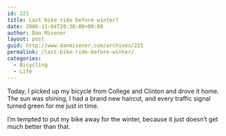 ```yaml
---
id: 221
title: Last bike ride before winter?
date: 2006-11-04T20:38:00+00:00
author: Dan Misener
layout: post
guid: http://www.danmisener.com/archives/221
permalink: /last-bike-ride-before-winter/
categories:
  - Bicycling
  - Life
---
```

Today, I picked up my bicycle from College and Clinton and drove it home. The sun was shining, I had a brand new haircut, and every traffic signal turned green for me just in time.

I&#8217;m tempted to put my bike away for the winter, because it just doesn&#8217;t get much better than that.